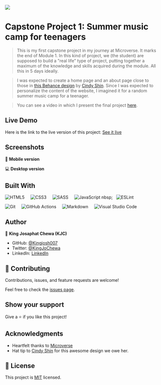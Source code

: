 ![](https://img.shields.io/badge/Microverse-blueviolet)

# Capstone Project 1: Summer music camp for teenagers

> This is my first capstone project in my journey at Microverse. It marks the end of Module 1. In this kind of project, we (the student) are supposed to build a "real life" type of project, putting together a maximum of the knowledge and skills acquired during the module. All this in 5 days ideally.

> I was expected to create a home page and an about page close to those in [this Behance design](https://www.behance.net/gallery/29845175/CC-Global-Summit-2015) by [Cindy Shin](https://www.behance.net/adagio07). Since I was expected to personalize the content of the website, I imagined it for a random summer music camp for a teenager. 

> You can see a video in which I present the final project [here](https://www.loom.com/).

## Live Demo

Here is the link to the live version of this project: [See it live](https://kingjosh007.github.io/) 


## Screenshots

📱 **Mobile version** 


💻 **Desktop version** 



## Built With

![HTML5](https://img.shields.io/badge/html5-%23E34F26.svg?style=for-the-badge&logo=html5&logoColor=white) &nbsp; &nbsp; 	![CSS3](https://img.shields.io/badge/css3-%231572B6.svg?style=for-the-badge&logo=css3&logoColor=white) &nbsp; &nbsp; ![SASS](https://img.shields.io/badge/SASS-hotpink.svg?style=for-the-badge&logo=SASS&logoColor=white) &nbsp; &nbsp; ![JavaScript](https://img.shields.io/badge/javascript-%23323330.svg?style=for-the-badge&logo=javascript&logoColor=%23F7DF1E) nbsp; &nbsp; ![ESLint](https://img.shields.io/badge/ESLint-4B3263?style=for-the-badge&logo=eslint&logoColor=white)

![Git](https://img.shields.io/badge/git-%23F05033.svg?style=for-the-badge&logo=git&logoColor=white) &nbsp; &nbsp; ![GitHub Actions](https://img.shields.io/badge/githubactions-%232671E5.svg?style=for-the-badge&logo=githubactions&logoColor=white) &nbsp; &nbsp; ![Markdown](https://img.shields.io/badge/markdown-%23000000.svg?style=for-the-badge&logo=markdown&logoColor=white) &nbsp; &nbsp; ![Visual Studio Code](https://img.shields.io/badge/Visual%20Studio%20Code-0078d7.svg?style=for-the-badge&logo=visual-studio-code&logoColor=white) 


## Author

👤 **King Josaphat Chewa (KJC)**

- GitHub: [@Kingjosh007](https://github.com/Kingjosh007)
- Twitter: [@KingJoChewa](https://twitter.com/KingJoChewa)
- LinkedIn: [LinkedIn](https://www.linkedin.com/in/king-josaphat-chewa-aa154011b/)


## 🤝 Contributing

Contributions, issues, and feature requests are welcome!

Feel free to check the [issues page](../../issues/).

## Show your support

Give a ⭐️ if you like this project!

## Acknowledgments

- Heartfelt thanks to [Microverse](https://www.microverse.org/)
- Hat tip to [Cindy Shin](https://www.behance.net/adagio07) for this awesome design we owe her. 

## 📝 License

This project is [MIT](./MIT.md) licensed.
